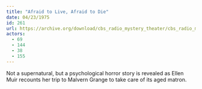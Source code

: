 ```yaml
---
title: "Afraid to Live, Afraid to Die"
date: 04/23/1975
id: 261
url: https://archive.org/download/cbs_radio_mystery_theater/cbs_radio_mystery_theater-0251-0300.zip/cbs_radio_mystery_theater-0251-0300%2Fcbsrmt_0261_afraid_to_live_afraid_to_die.mp3
actors:
  - 69
  - 144
  - 38
  - 155
---
```

Not a supernatural, but a psychological horror story is revealed as Ellen Muir recounts her trip to Malvern Grange to take care of its aged matron.